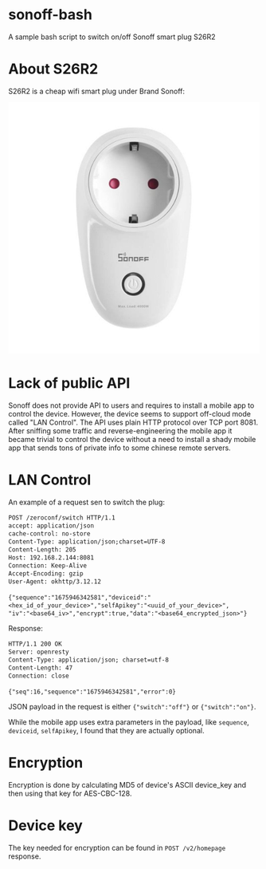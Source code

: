 # sonoff-bash
A sample bash script to switch on/off Sonoff smart plug S26R2

# About S26R2

S26R2 is a cheap wifi smart plug under Brand Sonoff:

![sonoff-smart-plug-s26-r2.jpg](sonoff-smart-plug-s26-r2.jpg)

# Lack of public API

Sonoff does not provide API to users and requires to install a mobile app to control the device. However, the device seems to support off-cloud mode called "LAN Control". The API uses plain HTTP protocol over TCP port 8081. After sniffing some traffic and reverse-engineering the mobile app it became trivial to control the device without a need to install a shady mobile app that sends tons of private info to some chinese remote servers.

# LAN Control

An example of a request sen to switch the plug:

```
POST /zeroconf/switch HTTP/1.1
accept: application/json
cache-control: no-store
Content-Type: application/json;charset=UTF-8
Content-Length: 205
Host: 192.168.2.144:8081
Connection: Keep-Alive
Accept-Encoding: gzip
User-Agent: okhttp/3.12.12

{"sequence":"1675946342581","deviceid":"<hex_id_of_your_device>","selfApikey":"<uuid_of_your_device>",
"iv":"<base64_iv>","encrypt":true,"data":"<base64_encrypted_json>"}
```
Response:
```
HTTP/1.1 200 OK
Server: openresty
Content-Type: application/json; charset=utf-8
Content-Length: 47
Connection: close

{"seq":16,"sequence":"1675946342581","error":0}
```
JSON payload in the request is either `{"switch":"off"}` or `{"switch":"on"}`.

While the mobile app uses extra parameters in the payload, like `sequence`, `deviceid`, `selfApikey`, I found that they are actually optional.

# Encryption

Encryption is done by calculating MD5 of device's ASCII device_key and then using that key for AES-CBC-128.

# Device key

The key needed for encryption can be found in `POST /v2/homepage` response.
